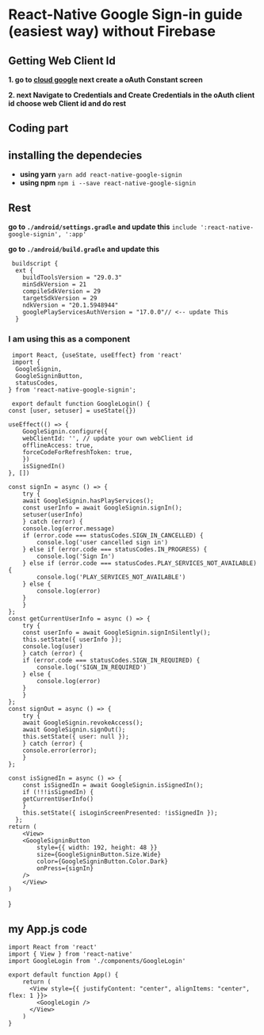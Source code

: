 # React-Native Google Sign-in guide (easiest way) without Firebase
## Getting Web Client Id
**1. go to [cloud google](https://console.cloud.google.com "cloud google") next create a oAuth Constant screen**

**2. next Navigate to Credentials and Create Credentials in the oAuth client id choose web Client id and do rest**
## Coding part
## **installing the dependecies**
- **using yarn**
  `yarn add react-native-google-signin`
-  **using npm**
    `npm i --save react-native-google-signin`
## 	Rest
**go to `./android/settings.gradle`**
**and update this**
   `
	 include ':react-native-google-signin', ':app'
	 `
   
  **go to `./android/build.gradle`**
	 **and update this**
   
     buildscript {
      ext {
        buildToolsVersion = "29.0.3"
        minSdkVersion = 21
        compileSdkVersion = 29
        targetSdkVersion = 29
        ndkVersion = "20.1.5948944"
        googlePlayServicesAuthVersion = "17.0.0"// <-- update This
      }
### I am using this as a component
	 
	 import React, {useState, useEffect} from 'react'
	 import {
	  GoogleSignin,
	  GoogleSigninButton,
	  statusCodes,
	} from 'react-native-google-signin';
	
	 export default function GoogleLogin() {
    const [user, setuser] = useState({})

    useEffect(() => {
        GoogleSignin.configure({
        webClientId: '', // update your own webClient id
        offlineAccess: true,
        forceCodeForRefreshToken: true,
        })
        isSignedIn()
    }, [])

    const signIn = async () => {
        try {
        await GoogleSignin.hasPlayServices();
        const userInfo = await GoogleSignin.signIn();
        setuser(userInfo)
        } catch (error) {
        console.log(error.message)
        if (error.code === statusCodes.SIGN_IN_CANCELLED) {
            console.log('user cancelled sign in')
        } else if (error.code === statusCodes.IN_PROGRESS) {
            console.log('Sign In')
        } else if (error.code === statusCodes.PLAY_SERVICES_NOT_AVAILABLE) {
            console.log('PLAY_SERVICES_NOT_AVAILABLE')
        } else {
            console.log(error)
        }
        }
    };
    const getCurrentUserInfo = async () => {
        try {
        const userInfo = await GoogleSignin.signInSilently();
        this.setState({ userInfo });
        console.log(user)
        } catch (error) {
        if (error.code === statusCodes.SIGN_IN_REQUIRED) {
            console.log('SIGN_IN_REQUIRED')
        } else {
            console.log(error)
        }
        }
    };
    const signOut = async () => {
        try {
        await GoogleSignin.revokeAccess();
        await GoogleSignin.signOut();
        this.setState({ user: null }); 
        } catch (error) {
        console.error(error);
        }
    };

    const isSignedIn = async () => {
        const isSignedIn = await GoogleSignin.isSignedIn();
        if (!!!isSignedIn) {
        getCurrentUserInfo()
        }
        this.setState({ isLoginScreenPresented: !isSignedIn });
      };
    return (
        <View>
        <GoogleSigninButton
            style={{ width: 192, height: 48 }}
            size={GoogleSigninButton.Size.Wide}
            color={GoogleSigninButton.Color.Dark}
            onPress={signIn}
        />
        </View>
    )
}
	
## my App.js code
	
	import React from 'react'
	import { View } from 'react-native'
	import GoogleLogin from './components/GoogleLogin'

	export default function App() {
		return (
		  <View style={{ justifyContent: "center", alignItems: "center", flex: 1 }}>
			<GoogleLogin />
		  </View>
		)
	}
